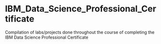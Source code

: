 # IBM_Data_Science_Professional_Certificate
Compilation of labs/projects done throughout the course of completing the IBM Data Science Professional Certificate
